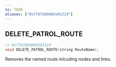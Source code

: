 ```yaml
---
ns: TASK
aliases: ["0x7767dd9d65e91319"]
---
```

## DELETE_PATROL_ROUTE

```c
// 0x7767DD9D65E91319
void DELETE_PATROL_ROUTE(string RouteName);
```

Removes the named route inlcuding nodes and links.

